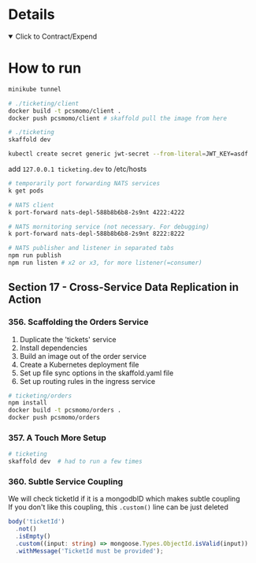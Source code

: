 # Details

<details open> 
  <summary>Click to Contract/Expend</summary>

# How to run

```sh
minikube tunnel

# ./ticketing/client
docker build -t pcsmomo/client .
docker push pcsmomo/client # skaffold pull the image from here

# ./ticketing
skaffold dev

kubectl create secret generic jwt-secret --from-literal=JWT_KEY=asdf
```

add `127.0.0.1 ticketing.dev` to /etc/hosts

```sh
# temporarily port forwarding NATS services
k get pods

# NATS client
k port-forward nats-depl-588b8b6b8-2s9nt 4222:4222

# NATS mornitoring service (not necessary. For debugging)
k port-forward nats-depl-588b8b6b8-2s9nt 8222:8222
```

```sh
# NATS publisher and listener in separated tabs
npm run publish
npm run listen # x2 or x3, for more listener(=consumer)
```

## Section 17 - Cross-Service Data Replication in Action

### 356. Scaffolding the Orders Service

1. Duplicate the 'tickets' service
2. Install dependencies
3. Build an image out of the order service
4. Create a Kubernetes deployment file
5. Set up file sync options in the skaffold.yaml file
6. Set up routing rules in the ingress service

```sh
# ticketing/orders
npm install
docker build -t pcsmomo/orders .
docker push pcsmomo/orders
```

### 357. A Touch More Setup

```sh
# ticketing
skaffold dev  # had to run a few times
```

### 360. Subtle Service Coupling

We will check ticketId if it is a mongodbID which makes subtle coupling\
If you don't like this coupling, this `.custom()` line can be just deleted

```ts
body('ticketId')
  .not()
  .isEmpty()
  .custom((input: string) => mongoose.Types.ObjectId.isValid(input))
  .withMessage('TicketId must be provided');
```

</details>
